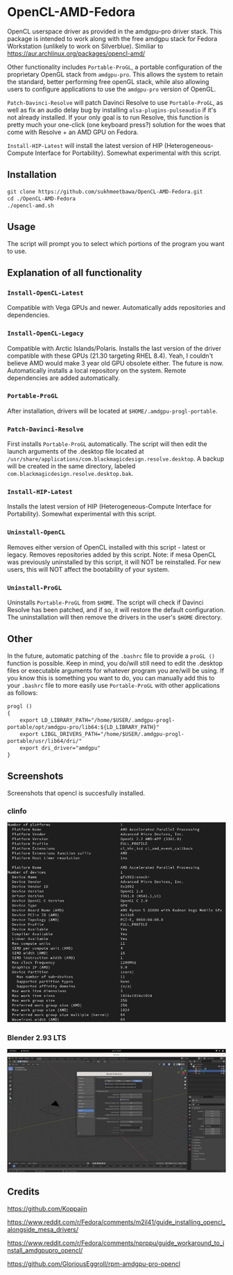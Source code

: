 # OpenCL-AMD-Fedora

OpenCL userspace driver as provided in the amdgpu-pro driver stack. This package is intended to work along with the free amdgpu stack for Fedora Workstation (unlikely to work on Silverblue). Similiar to https://aur.archlinux.org/packages/opencl-amd/

Other functionality includes `Portable-ProGL`, a portable configuration of the proprietary OpenGL stack from `amdgpu-pro`. This allows the system to retain the standard, better performing free openGL stack, while also allowing users to configure applications to use the `amdgpu-pro` version of OpenGL.

`Patch-Davinci-Resolve` will patch Davinci Resolve to use `Portable-ProGL`, as well as fix an audio delay bug by installing `alsa-plugins-pulseaudio` if it's not already installed. If your only goal is to run Resolve, this function is pretty much your one-click (one keyboard press?) solution for the woes that come with Resolve + an AMD GPU on Fedora.

`Install-HIP-Latest` will install the latest version of HIP (Heterogeneous-Compute Interface for Portability). Somewhat experimental with this script.

## Installation

```
git clone https://github.com/sukhmeetbawa/OpenCL-AMD-Fedora.git
cd ./OpenCL-AMD-Fedora
./opencl-amd.sh
```
## Usage 

The script will prompt you to select which portions of the program you want to use.


## Explanation of all functionality
### `Install-OpenCL-Latest`
Compatible with Vega GPUs and newer. Automatically adds repositories and dependencies. 

### `Install-OpenCL-Legacy`
Compatible with Arctic Islands/Polaris. Installs the last version of the driver compatible with these GPUs (21.30 targeting RHEL 8.4). Yeah, I couldn't believe AMD would make 3 year old GPU obsolete either. The future is now. Automatically installs a local repository on the system. Remote dependencies are added automatically.

### `Portable-ProGL` 
After installation, drivers will be located at `$HOME/.amdgpu-progl-portable`.

### `Patch-Davinci-Resolve` 
First installs `Portable-ProGL` automatically. The script will then edit the launch arguments of the .desktop file located at `/usr/share/applications/com.blackmagicdesign.resolve.desktop`. A backup will be created in the same directory, labeled `com.blackmagicdesign.resolve.desktop.bak`. 

### `Install-HIP-Latest`
Installs the latest version of HIP (Heterogeneous-Compute Interface for Portability). Somewhat experimental with this script.

### `Uninstall-OpenCL`
Removes either version of OpenCL installed with this script - latest or legacy. Removes repositories added by this script. Note: if mesa OpenCL was previously uninstalled by this script, it will NOT be reinstalled. For new users, this will NOT affect the bootability of your system.

### `Uninstall-ProGL`
Uninstalls `Portable-ProGL` from `$HOME`. The script will check if Davinci Resolve has been patched, and if so, it will restore the default configuration. The uninstallation will then remove the drivers in the user's `$HOME` directory.



## Other

In the future, automatic patching of the `.bashrc` file to provide a `proGL ()` function is possible. Keep in mind, you do/will still need to edit the .desktop files or executable arguments for whatever program you are/will be using. If you know this is something you want to do, you can manually add this to your `.bashrc` file to more easily use `Portable-ProGL` with other applications as follows:

```
progl () 
{
	export LD_LIBRARY_PATH="/home/$USER/.amdgpu-progl-portable/opt/amdgpu-pro/lib64:${LD_LIBRARY_PATH}"
	export LIBGL_DRIVERS_PATH="/home/$USER/.amdgpu-progl-portable/usr/lib64/dri/"
	export dri_driver="amdgpu"
}

```

## Screenshots

Screenshots that opencl is succesfully installed.

### clinfo
![alt text](./Screenshots/clinfo.png)
### Blender 2.93 LTS
![alt text](./Screenshots/blender.png)

## Credits
https://github.com/Koppajin

https://www.reddit.com/r/Fedora/comments/m2il41/guide_installing_opencl_alongside_mesa_drivers/

https://www.reddit.com/r/Fedora/comments/nprppu/guide_workaround_to_install_amdgpupro_opencl/

https://github.com/GloriousEggroll/rpm-amdgpu-pro-opencl
